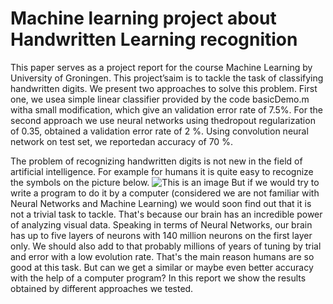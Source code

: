 # Machine learning project about Handwritten Learning recognition

This paper serves as a project report for the course Machine  Learning  by  University  of  Groningen.  This  project’saim  is  to  tackle  the  task  of  classifying  handwritten  digits.  We present two  approaches to solve  this  problem. First one,  we usea simple linear classifier provided by the code basicDemo.m witha  small  modification,  which  give  an  validation  error  rate  of  7.5%.  For  the  second  approach  we  use  neural networks  using  thedropout regularization of 0.35, obtained a validation error rate of 2 %. Using convolution neural network on test set, we reportedan accuracy of 70  %.

The problem of recognizing handwritten digits is not new in the field of artificial intelligence. For example for humans it is quite easy to recognize the symbols on the picture below.
![This is an image](https://myoctocat.com/assets/images/base-octocat.svg)
But if we would try to write a program to do it by a computer (considered we are not familiar with Neural Networks and Machine Learning) we would soon find out that it is not a trivial task to tackle. That's because our brain has an incredible power of analyzing visual data. Speaking in terms of Neural Networks, our brain has up to five layers of neurons with 140 million neurons on the first layer only. We should also add to that probably millions of years of tuning by trial and error with a low evolution rate. That's the main reason humans are so good at this task. But can we get a similar or maybe even better accuracy with the help of a computer program? In this report we show the results obtained by different approaches we tested. 
 
